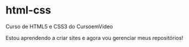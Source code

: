 # html-css
 Curso de HTML5 e   CSS3 do  CursoemVideo

Estou aprendendo a criar sites e agora vou gerenciar meus repositórios!